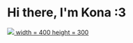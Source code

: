 # Hi there, I'm Kona :3

<a href="https://wakatime.com"><img src="https://wakatime.com/share/@47b45146-91a8-4207-ae3f-62d89b12b720/27acd792-0f4c-432d-82d9-6f0f19a0442d.png"/>
width = 400
height = 300
</a>
